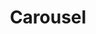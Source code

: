 ---
title: Carousel
year: 1970
opening_date: 1970-10-08
closing_date: 1970-10-24
layout: productions
image:
image_caption:
image_credit:
playbill:
category:
details:
  Theatre: Theatre Jacksonville
  Venue: Little Theatre
cast:
  Carrie Pipperidge: June Cope
  Julie Jordan: Karen Armel
  Mrs. Mullin: Elise Hallowes
  Billy Bigelow: Byron Jones
  Policeman: David Williams
  David Bascombe: Warren Grymes
  Nettie Fowler: Barbara Ojeda
  Enoch Snow, Sr.: Robert Hilgenberg
  Jigger Craigin: Seth Wright
  Arminy: Vivienne Winemiller
  Hannah: Jeremy Anderson
  Hornpipe Dancer: 
    - Ian Barrett
    - Mark Picus
    - Mitchell Toney
  Heavenly Friend: Tom Nehl
  Starkeeper: Pat Solimena
  Louise: Bobbie Sue Nord
  Carnival Boy: Ian Barrett
  Enoch Snow, Jr.: Steve Winemiller
  Snow child: 
    - Mark Schubb
    - Jane Solimena
    - Mark Lucas
    - Suzy Brack
    - Vincent Coyle
    - Susan Waddell
    - Michael Lucas
    - Kathi Murray
  Townsperson or sailor: 
    - Larry Ashkinazy
    - Ian Barrett
    - Diane Catherwood 
    - Carmen Chronister 
    - Shirley Cooke
    - Duane England
    - Nancy Lee Furman
    - Warren Grymes
    - Dawn Jackson
    - Rea Jarchower
    - Sally Kusluch
    - Eddie Ludwig
    - Debra Meredith
    - Sherry Minton
    - Virgina Mobbs
    - Ann Muller
    - Tom Nehl
    - James Owens
    - Margaret Parker
    - Norma Patrick
    - Mark Picus
    - Katie Raven
    - Jack Roberts
    - Marilyn Shields
    - Reggie Smith
    - Shrri Thornton
    - Paul Vasvari
    - David Williams
    - Steve Winemiller
    - Vivienne Winemiller
    - Mary Winstead
crew:
  Director: Robert Knowles
  Musical Director: Rosalind McCall
  Technical Director: Ham Waddell
  Choreographer: Jeremy Anderson
  Stage Manager: Marshall Grauer
  Assistant Stage Manager: Art Logan
  Lighting Design: Dave Herwitz
  Scenic Artist: 
    - Dick Bloomquist
    - Marlene Crippen
  Lighting: 
    - Esta Wilson 
    - Peggy Miller
    - Jack Hill
    - Ellen Black
    - Doris Minton
  Properties: 
    - Mary Coyle
    - Thelma Merideth
  Costumes: 
    - Mary Coyle
    - Martha Gilliatt
    - Nancy Kaye
    - Thelma Merideth
  Stage Crew: 
    - Carmen Chronister 
    - Marlene Crippen
    - Tarra Devereux
    - Dave Dubert
    - Barry Durkley
    - Trish Gailey
    - Dave Herwitz
    - Rea Jarchower
    - Lloyd Jeffords
    - Byron Jones
    - Suzanne Lanier
    - Lynn La Vee
    - Helga Liliskis
    - Art Logan
    - Ben Miller
    - Doris Minton
    - Ann Muller
    - Wade Poppwell
    - Walter Quattlebaum
    - Katie Raven
    - Alan Schemer
    - Charles Spock
    - Joe Ternipol
    - Doug Thomas
    - Helen Toney
  Make-up: Marshall Grauer
  Publicity: 
    - Beatrice Quigg
    - Diane Summerville
  Box Office: 
    - Ann Dubow
    - Gert Berman
    - Annette Grauer
  Cast Notes: Doug Thomas
  House Manager: Doug Thomas
external_links:
---